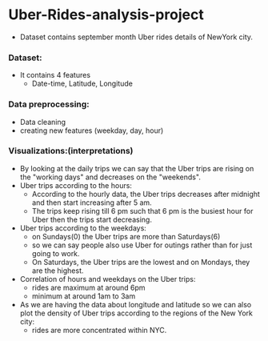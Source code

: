 # Uber-Rides-analysis-project
* Dataset contains september month Uber rides details of NewYork city.

### Dataset:
* It contains 4 features
   * Date-time, Latitude, Longitude
 
### Data preprocessing:
* Data cleaning
* creating new features (weekday, day, hour)

### Visualizations:(interpretations)
* By looking at the daily trips we can say that the Uber trips are rising on the "working days" and decreases on the "weekends".
* Uber trips according to the hours:
   * According to the hourly data, the Uber trips decreases after midnight and then start increasing after 5 am.
   * The trips keep rising till 6 pm such that 6 pm is the busiest hour for Uber then the trips start decreasing.
* Uber trips according to the weekdays:
   * on Sundays(0) the Uber trips are more than Saturdays(6)
   * so we can say people also use Uber for outings rather than for just going to work.
   * On Saturdays, the Uber trips are the lowest and on Mondays, they are the highest.
* Correlation of hours and weekdays on the Uber trips:
   * rides are maximum at around 6pm
   * minimum at around 1am to 3am
* As we are having the data about longitude and latitude so we can also plot the density of Uber trips according to the regions of the New York city:
   * rides are more concentrated within NYC.
